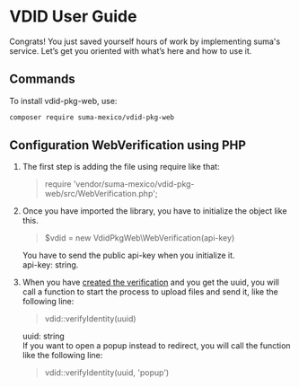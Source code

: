 # VDID User Guide

Congrats! You just saved yourself hours of work by implementing suma's service. Let’s get you oriented with what’s here and how to use it.

## Commands

To install vdid-pkg-web, use:

```bash
composer require suma-mexico/vdid-pkg-web
```

## Configuration WebVerification using PHP

1. The first step is adding the file using require like that:<br/>

   > require 'vendor/suma-mexico/vdid-pkg-web/src/WebVerification.php';

2. Once you have imported the library, you have to initialize the object like this.<br/>

   > $vdid = new VdidPkgWeb\WebVerification(api-key)

   You have to send the public api-key when you initialize it.<br/>
   api-key: string.

3. When you have [created the verification](https://documenter.getpostman.com/view/13807324/TW6xooD3#6d48e323-7466-48f5-a34e-dfb2c10588ac) and you get the uuid, you will call a function to start the process to upload files and send it, like the following line:<br/>

   > vdid::verifyIdentity(uuid)

   uuid: string<br/>
   If you want to open a popup instead to redirect, you will call the function like the following line:<br/>

   > vdid::verifyIdentity(uuid, 'popup')

